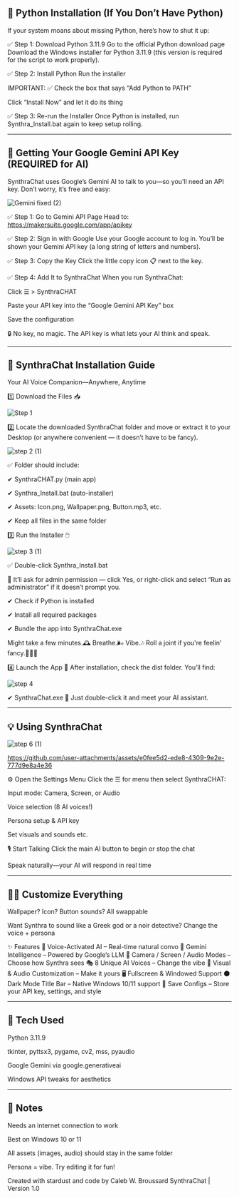 🐍 Python Installation (If You Don’t Have Python)
-------------------------------------------------------------------------------------------------------------------------------------------------------------------------------------------------------------------------------------------------------------
If your system moans about missing Python, here’s how to shut it up:

✅ Step 1: Download Python 3.11.9
Go to the official Python download page
Download the Windows installer for Python 3.11.9 (this version is required for the script to work properly).

✅ Step 2: Install Python
Run the installer

IMPORTANT: ✅ Check the box that says “Add Python to PATH”

Click “Install Now” and let it do its thing

✅ Step 3: Re-run the Installer
Once Python is installed, run Synthra_Install.bat again to keep setup rolling.

_____________________________________________________________________________________________________________________________________________________________________________________________________________________________________________________________


🔑 Getting Your Google Gemini API Key (REQUIRED for AI)
-------------------------------------------------------------------------------------------------------------------------------------------------------------------------------------------------------------------------------------------------------------
SynthraChat uses Google’s Gemini AI to talk to you—so you’ll need an API key. Don’t worry, it’s free and easy:

![Gemini fixed (2)](https://github.com/user-attachments/assets/249bd95e-93f8-4ae9-bfad-0fa274537e94)

✅ Step 1: Go to Gemini API Page
Head to: https://makersuite.google.com/app/apikey

✅ Step 2: Sign in with Google
Use your Google account to log in. You’ll be shown your Gemini API key (a long string of letters and numbers).

✅ Step 3: Copy the Key
Click the little copy icon 📋 next to the key.

✅ Step 4: Add It to SynthraChat
When you run SynthraChat:

Click ☰ > SynthraCHAT

Paste your API key into the “Google Gemini API Key” box

Save the configuration

🔒 No key, no magic. The API key is what lets your AI think and speak.

_____________________________________________________________________________________________________________________________________________________________________________________________________________________________________________________________

🔮 SynthraChat Installation Guide
-------------------------------------------------------------------------------------------------------------------------------------------------------------------------------------------------------------------------------------------------------------
Your AI Voice Companion—Anywhere, Anytime

1️⃣ Download the Files 📥

![Step 1](https://github.com/user-attachments/assets/16f9411d-b389-4881-8814-e8ba70779aaa) 

2️⃣ Locate the downloaded SynthraChat folder and move or extract it to your Desktop (or anywhere convenient — it doesn’t have to be fancy).

![step 2 (1)](https://github.com/user-attachments/assets/5becdd5d-bb65-47a8-8b61-ff5e26deb3e4)

✅ Folder should include:

✔ SynthraCHAT.py (main app)

✔ Synthra_Install.bat (auto-installer)

✔ Assets: Icon.png, Wallpaper.png, Button.mp3, etc.

✔ Keep all files in the same folder

3️⃣ Run the Installer 🖱️

![step 3 (1)](https://github.com/user-attachments/assets/de190aef-977d-4599-8f5c-421e83ee8a98)

✅ Double-click Synthra_Install.bat

🔐 It’ll ask for admin permission — click Yes, or right-click and select “Run as administrator” if it doesn’t prompt you.

✔ Check if Python is installed

✔ Install all required packages

✔ Bundle the app into SynthraChat.exe

Might take a few minutes.🕰️ Breathe.🌬️ Vibe.🎶 Roll a joint if you're feelin' fancy.🌿🔥😌

4️⃣ Launch the App 🚀
After installation, check the dist folder. You’ll find:

![step 4](https://github.com/user-attachments/assets/87ec421a-596c-4a08-8e95-4805dab798d8)

✔  SynthraChat.exe
🔮 Just double-click it and meet your AI assistant.

_____________________________________________________________________________________________________________________________________________________________________________________________________________________________________________________________

💡 Using SynthraChat
-------------------------------------------------------------------------------------------------------------------------------------------------------------------------------------------------------------------------------------------------------------

![step 6 (1)](https://github.com/user-attachments/assets/8ec8e498-d890-466e-b997-3ae417e78efb)


https://github.com/user-attachments/assets/e0fee5d2-ede8-4309-9e2e-777d9e8a4e36


⚙ Open the Settings Menu
Click the ☰ for menu then select SynthraCHAT:

Input mode: Camera, Screen, or Audio    

Voice selection (8 AI voices!)

Persona setup & API key

Set visuals and sounds etc.

🎙 Start Talking
Click the main AI button to begin or stop the chat

Speak naturally—your AI will respond in real time

_____________________________________________________________________________________________________________________________________________________________________________________________________________________________________________________________

🧑‍🎤 Customize Everything
-------------------------------------------------------------------------------------------------------------------------------------------------------------------------------------------------------------------------------------------------------------
Wallpaper? Icon? Button sounds? All swappable

Want Synthra to sound like a Greek god or a noir detective? Change the voice + persona

✨ Features
🎤 Voice-Activated AI – Real-time natural convo
🔮 Gemini Intelligence – Powered by Google’s LLM
📸 Camera / Screen / Audio Modes – Choose how Synthra sees
🎭 8 Unique AI Voices – Change the vibe
🎨 Visual & Audio Customization – Make it yours
🖥 Fullscreen & Windowed Support
🌑 Dark Mode Title Bar – Native Windows 10/11 support
💾 Save Configs – Store your API key, settings, and style

_____________________________________________________________________________________________________________________________________________________________________________________________________________________________________________________________

🧪 Tech Used
-------------------------------------------------------------------------------------------------------------------------------------------------------------------------------------------------------------------------------------------------------------
Python 3.11.9

tkinter, pyttsx3, pygame, cv2, mss, pyaudio

Google Gemini via google.generativeai

Windows API tweaks for aesthetics

_____________________________________________________________________________________________________________________________________________________________________________________________________________________________________________________________

📝 Notes
-------------------------------------------------------------------------------------------------------------------------------------------------------------------------------------------------------------------------------------------------------------
Needs an internet connection to work

Best on Windows 10 or 11

All assets (images, audio) should stay in the same folder

Persona = vibe. Try editing it for fun!

Created with stardust and code by Caleb W. Broussard
SynthraChat | Version 1.0

